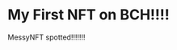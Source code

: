 # My First NFT on BCH!!!!
MessyNFT spotted!!!!!!!
                                                                                                                                                                                                 